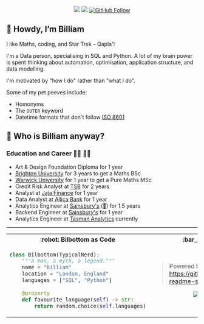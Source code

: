 <div align="center">
  
  <a href="">[![](https://img.shields.io/badge/nerdiness-100%25-brightgreen)](https://shields.io/)</a>
  <a href="">[![](https://visitor-badge.glitch.me/badge?page_id=github.com/bilbottom)](https://visitor-badge.glitch.me/)</a>
  <a href="">[![GitHub Follow](https://img.shields.io/github/followers/bilbottom?label=follow&style=social)](https://github.com/Bilbottom)</a>

</div>

:mage: Howdy, I’m Billiam
---
I like Maths, coding, and Star Trek – Qapla'!

I'm a Data person, specialising in SQL and Python. A lot of my brain power is spent thinking about automation, optimisation, application structure, and data modelling.

I'm motivated by "how I do" rather than "what I do".

Some of my pet peeves include:
- Homonyms
- The `OUTER` keyword
- Datetime formats that don't follow [ISO 8601](https://www.iso.org/iso-8601-date-and-time-format.html)


<!-- A little bit about me -->
:thinking: Who is Billiam anyway?
---

### Education and Career :man_student: :man_office_worker:
- Art & Design Foundation Diploma for 1 year
- [Brighton University](https://www.brighton.ac.uk/) for 3 years to get a Maths BSc
- [Warwick University](https://warwick.ac.uk/) for 1 year to get a Pure Maths MSc
- Credit Risk Analyst at [TSB](https://www.tsb.co.uk/) for 2 years
- Analyst at [Jaja Finance](https://jaja.co.uk/) for 1 year
- Data Analyst at [Allica Bank](https://www.allica.bank/) for 1 year
- Analytics Engineer at [Sainsbury's](https://sainsburys.jobs/teams/technology) (🥑) for 1.5 years
- Backend Engineer at [Sainsbury's](https://sainsburys.jobs/teams/technology) for 1 year
- Analytics Engineer at [Tasman Analytics](https://www.tasman.ai/) currently


<!-- "Bilbottom as Code" & GitHub activity -->
---

<table>
 <tr>
  <th> :robot: Bilbottom as Code </th>
  <th> :bar_chart: GitHub Stats </th>
 </tr>
 <tr>
  <td>

```python
class Bilbottom(TypicalNerd):
    """A man, a myth, a legend."""
    name = "Billiam"
    location = "London, England"
    languages = ["SQL", "Python"]
    
    @property
    def favourite_language(self) -> str:
        return random.choice(self.languages)
```

  </td>
  <td>

> Powered by https://github.com/anuraghazra/github-readme-stats

<p align="center"> <img src="https://github-readme-stats.vercel.app/api?username=bilbottom&theme=darcula&count_private=true&show_icons=true" alt="bilbottom-stats" />

<!-- <p align="center"> <img src="https://github-readme-stats.vercel.app/api/top-langs/?username=bilbottom&count_private=true&show_icons=true&theme=darcula&langs_count=8&layout=compact&hide=html&exclude_repo=data-science-projects" alt="bilbottom-top-langs" /> -->

  </td>
 </tr>
</table>

